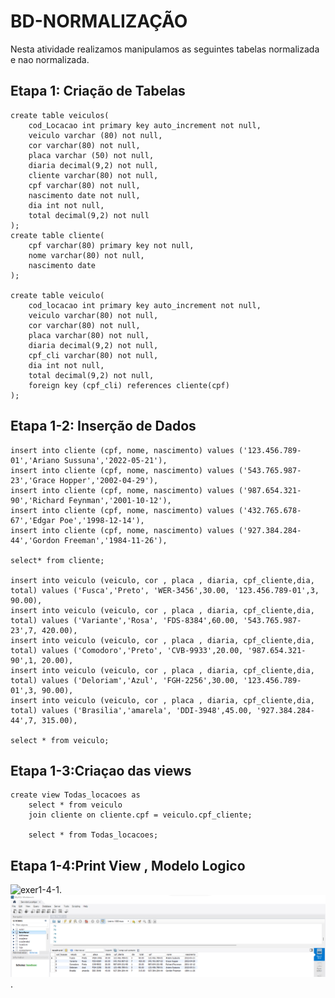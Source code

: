 # BD-NORMALIZAÇÃO
Nesta atividade realizamos manipulamos as seguintes tabelas normalizada e nao normalizada.

## Etapa 1: Criação de Tabelas 

```
create table veiculos(
	cod_Locacao int primary key auto_increment not null,
	veiculo	varchar (80) not null,
	cor varchar(80) not null,
	placa varchar (50) not null,
	diaria decimal(9,2) not null,	
	cliente varchar(80) not null,
	cpf varchar(80) not null,
	nascimento date not null,
	dia int not null,
	total decimal(9,2) not null
);
create table cliente(
	cpf varchar(80) primary key not null,
	nome varchar(80) not null,
	nascimento date 
);
    
create table veiculo(
	cod_locacao int primary key auto_increment not null,
	veiculo varchar(80) not null,
	cor varchar(80) not null,
	placa varchar(80) not null,
	diaria decimal(9,2) not null,
	cpf_cli varchar(80) not null,
	dia int not null,
	total decimal(9,2) not null,
	foreign key (cpf_cli) references cliente(cpf)
);
```
## Etapa 1-2: Inserção de Dados
```
insert into cliente (cpf, nome, nascimento) values ('123.456.789-01','Ariano Sussuna','2022-05-21'),
insert into cliente (cpf, nome, nascimento) values ('543.765.987-23','Grace Hopper','2002-04-29'),
insert into cliente (cpf, nome, nascimento) values ('987.654.321-90','Richard Feynman','2001-10-12'),
insert into cliente (cpf, nome, nascimento) values ('432.765.678-67','Edgar Poe','1998-12-14'),
insert into cliente (cpf, nome, nascimento) values ('927.384.284-44','Gordon Freeman','1984-11-26'),
    
select* from cliente;
    
insert into veiculo (veiculo, cor , placa , diaria, cpf_cliente,dia, total) values ('Fusca','Preto', 'WER-3456',30.00, '123.456.789-01',3, 90.00),
insert into veiculo (veiculo, cor , placa , diaria, cpf_cliente,dia, total) values ('Variante','Rosa', 'FDS-8384',60.00, '543.765.987-23',7, 420.00),
insert into veiculo (veiculo, cor , placa , diaria, cpf_cliente,dia, total) values ('Comodoro','Preto', 'CVB-9933',20.00, '987.654.321-90',1, 20.00),
insert into veiculo (veiculo, cor , placa , diaria, cpf_cliente,dia, total) values ('Deloriam','Azul', 'FGH-2256',30.00, '123.456.789-01',3, 90.00),
insert into veiculo (veiculo, cor , placa , diaria, cpf_cliente,dia, total) values ('Brasilia','amarela', 'DDI-3948',45.00, '927.384.284-44',7, 315.00),

select * from veiculo;
```

## Etapa 1-3:Criaçao das views
```
create view Todas_locacoes as
	select * from veiculo
	join cliente on cliente.cpf = veiculo.cpf_cliente;
    
    select * from Todas_locacoes;
```
## Etapa 1-4:Print View , Modelo Logico
![exer1-4-1](https://github.com/Ig0rFA/BD-NORMALIZA-O/blob/main/PrintModeloLogicoNormaliza%C3%A7ao.png).
![exer1-4-2](https://github.com/Ig0rFA/BD-NORMALIZA-O/blob/main/PrintAutomoveis.png).


